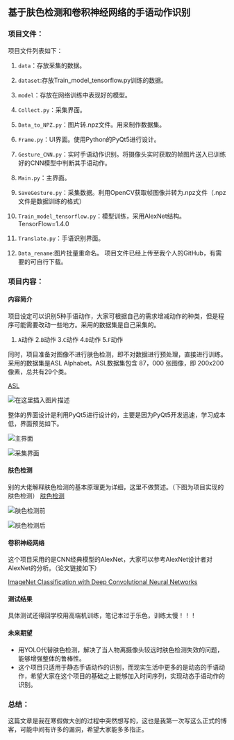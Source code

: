 ## 基于肤色检测和卷积神经网络的手语动作识别

### 项目文件：

项目文件列表如下：

1. `data`：存放采集的数据。

2. `dataset`:存放Train_model_tensorflow.py训练的数据。

3. `model`：存放在网络训练中表现好的模型。

4. `Collect.py`：采集界面。
5. `Data_to_NPZ.py`：图片转.npz文件。用来制作数据集。
6. `Frame.py`：UI界面。使用Python的PyQt5进行设计。
7. `Gesture_CNN.py`：实时手语动作识别。将摄像头实时获取的帧图片送入已训练好的CNN模型中判断其手语动作。
8. `Main.py`：主界面。
9. `SaveGesture.py`：采集数据。利用OpenCV获取帧图像并转为.npz文件（.npz文件是数据训练的格式）
10. `Train_model_tensorflow.py`：模型训练，采用AlexNet结构。TensorFlow=1.4.0
11. `Translate.py`：手语识别界面。
12. `Data_rename`:图片批量重命名。
    项目文件已经上传至我个人的GitHub，有需要的可自行下载。

### 项目内容：

#### 内容简介

项目设定可以识别5种手语动作，大家可根据自己的需求增减动作的种类，但是程序可能需要改动一些地方。采用的数据集是自己采集的。

1. `A`动作  2.`B`动作 3.`C`动作  4.`D`动作  5.`F`动作

同时，项目准备对图像不进行肤色检测，即不对数据进行预处理，直接进行训练。采用的数据集是ASL Alphabet。ASL数据集包含 87，000 张图像，即 200x200 像素，总共有29个类。

[ASL](https://www.kaggle.com/grassknoted/asl-alphabet)

![在这里插入图片描述](https://img-blog.csdnimg.cn/20210121121653926.png?x-oss-process=image/watermark,type_ZmFuZ3poZW5naGVpdGk,shadow_10,text_aHR0cHM6Ly9ibG9nLmNzZG4ubmV0L3dlaXhpbl80NDg1Mjk1NA==,size_16,color_FFFFFF,t_70#pic_center)

整体的界面设计是利用PyQt5进行设计的，主要是因为PyQt5开发迅速，学习成本低，界面预览如下。

![主界面](https://img-blog.csdnimg.cn/20210121122427874.png?x-oss-process=image/watermark,type_ZmFuZ3poZW5naGVpdGk,shadow_10,text_aHR0cHM6Ly9ibG9nLmNzZG4ubmV0L3dlaXhpbl80NDg1Mjk1NA==,size_16,color_FFFFFF,t_70#pic_center)

![采集界面](https://img-blog.csdnimg.cn/20210121122613630.png?x-oss-process=image/watermark,type_ZmFuZ3poZW5naGVpdGk,shadow_10,text_aHR0cHM6Ly9ibG9nLmNzZG4ubmV0L3dlaXhpbl80NDg1Mjk1NA==,size_16,color_FFFFFF,t_70#pic_center)

#### 肤色检测

别的大佬解释肤色检测的基本原理更为详细，这里不做赘述。（下图为项目实现的肤色检测）
[肤色检测](https://blog.csdn.net/shadow_guo/article/details/43635181?ops_request_misc=%257B%2522request%255Fid%2522%253A%2522161120181916780266275169%2522%252C%2522scm%2522%253A%252220140713.130102334..%2522%257D&request_id=161120181916780266275169&biz_id=0&utm_medium=distribute.pc_search_result.none-task-blog-2~all~sobaiduend~default-1-43635181.first_rank_v2_pc_rank_v29&utm_term=%E8%82%A4%E8%89%B2%E6%A3%80%E6%B5%8B%20Python&spm=1018.2226.3001.4187)

![肤色检测前](https://img-blog.csdnimg.cn/20210121123255104.png?x-oss-process=image/watermark,type_ZmFuZ3poZW5naGVpdGk,shadow_10,text_aHR0cHM6Ly9ibG9nLmNzZG4ubmV0L3dlaXhpbl80NDg1Mjk1NA==,size_16,color_FFFFFF,t_70#pic_center)

![肤色检测后](https://img-blog.csdnimg.cn/20210121122901907.png?x-oss-process=image/watermark,type_ZmFuZ3poZW5naGVpdGk,shadow_10,text_aHR0cHM6Ly9ibG9nLmNzZG4ubmV0L3dlaXhpbl80NDg1Mjk1NA==,size_16,color_FFFFFF,t_70#pic_center)


#### 卷积神经网络

这个项目采用的是CNN经典模型的AlexNet，大家可以参考AlexNet设计者对AlexNet的分析。（论文链接如下）

[ImageNet Classification with Deep Convolutional Neural Networks](https://papers.nips.cc/paper/2012/file/c399862d3b9d6b76c8436e924a68c45b-Paper.pdf)

#### 测试结果

具体测试还得回学校用高端机训练，笔记本过于乐色，训练太慢！！！

#### 未来期望

 - 用YOLO代替肤色检测，解决了当人物离摄像头较远时肤色检测失效的问题，能够增强整体的鲁棒性。
 - 这个项目只适用于静态手语动作的识别，而现实生活中更多的是动态的手语动作，希望大家在这个项目的基础之上能够加入时间序列，实现动态手语动作的识别。

### 总结：

这篇文章是我在寒假做大创的过程中突然想写的，这也是我第一次写这么正式的博客，可能中间有许多的漏洞，希望大家能多多指正。







